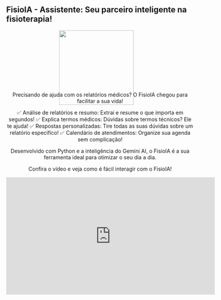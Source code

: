 ## FisioIA - Assistente: Seu parceiro inteligente na fisioterapia!

<div align="center">
  <img align="direct" src="https://i.ibb.co/4VrJh5x/Fisio-IA-Assistente.jpg" width="200" style="margin-right: 20px; margin-bottom: -50px"/>
  
Precisando de ajuda com os relatórios médicos? O FisioIA chegou para facilitar a sua vida!

✅ Análise de relatórios e resumo: Extrai e resume o que importa em segundos!
✅ Explica termos médicos: Dúvidas sobre termos técnicos? Ele te ajuda!
✅ Respostas personalizadas: Tire todas as suas dúvidas sobre um relatório especifíco!
✅ Calendário de atendimentos: Organize sua agenda sem complicação!

Desenvolvido com Python e a inteligência do Gemini AI, o FisioIA é a sua ferramenta ideal para otimizar o seu dia a dia.

Confira o vídeo e veja como é fácil interagir com o FisioIA!

<div align="center">
<iframe width="560" height="315" src="https://drive.google.com/file/d/1mO-7pOmbIhrtVLnESzdBVDDzVWpj_Ni2/view?usp=sharing" frameborder="0" allow="accelerometer; autoplay; clipboard-write; encrypted-media; gyroscope; picture-in-picture; web-share" allowfullscreen></iframe>
</div>
